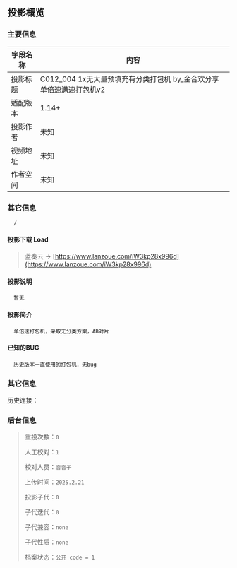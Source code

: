 ## 投影概览
### 主要信息
| 字段名称   | 内容           |
| ---------- | -------------- |
| 投影标题   |C012_004 1x无大量预填充有分类打包机 by_金合欢分享 单倍速满速打包机v2               | 
| 适配版本   |1.14+               | 
| 投影作者   |未知               | 
| 视频地址   |未知               | 
| 作者空间   |未知               | 

### 其它信息
      /

#### 投影下载 Load

> 蓝奏云 → [https://www.lanzoue.com/iW3kp28x996d](https://www.lanzoue.com/iW3kp28x996d)

#### 投影说明
      暂无

#### 投影简介
      单倍速打包机，采取无分类方案，AB对片

#### 已知的BUG
      历史版本一直使用的打包机，无bug

### 其它信息
历史连接：[]()

### 后台信息

> 重投次数：`0`
> 
> 人工校对：`1`
> 
> 校对人员：`音音子`
> 
> 上传时间：`2025.2.21`
> 
> 投影子代：`0`
> 
> 子代迭代：`0`
> 
> 子代兼容：`none`
> 
> 子代性质：`none`
> 
> 档案状态：`公开 code = 1`
